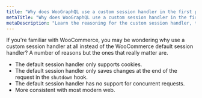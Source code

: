 ```yaml
---
title: "Why does WooGraphQL use a custom session handler in the first place?"
metaTitle: "Why does WooGraphQL use a custom session handler in the first place? | WooGraphQL Docs | AxisTaylor"
metaDescription: "Learn the reasoning for the custom session handler, the advantages of using it, and the caveats"
---
```


If you're familiar with WooCommerce, you may be wondering why use a custom session handler at all instead of the WooCommerce default session handler? A number of reasons but the ones that really matter are.

- The default session handler only supports cookies.
- The default session handler only saves changes at the end of the request in the `shutdown` hook.
- The default session handler has no support for concurrent requests.
- More consistent with most modern web.
